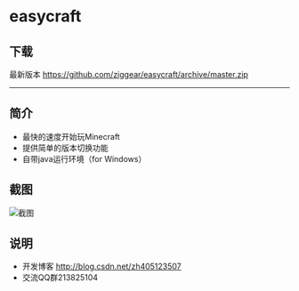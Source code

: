﻿easycraft
=========

下载
----
最新版本 <https://github.com/ziggear/easycraft/archive/master.zip>

* * * 

简介
----
* 最快的速度开始玩Minecraft
* 提供简单的版本切换功能
* 自带java运行环境（for Windows）

截图
----
![截图](https://fjljvg.bay.livefilestore.com/y1povHJfWvww4gIn5t_ijfIsENAj8nkWeCf68ZhutXWUdDMAI_2wzbrAHNAiUTS1TKYFHPcpZ9gIRgPrw5G25jGTnRf66nQ1tnp/QQ%E6%88%AA%E5%9B%BE20121226024023.png?psid=1)

说明
----
* 开发博客 <http://blog.csdn.net/zh405123507>
* 交流QQ群213825104


